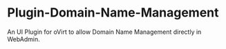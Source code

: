 Plugin-Domain-Name-Management
=============================

An UI Plugin for oVirt to allow Domain Name Management directly in WebAdmin.
